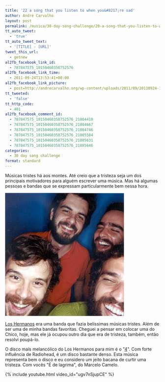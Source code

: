 ```yaml
---
title: '22 a song that you listen to when you&#8217;re sad'
author: André Carvalho
layout: post
permalink: /musica/30-day-song-challenge/20-a-song-that-you-listen-to-when-youre-sad/
tt_auto_tweet:
  - 'true'
tt_auto_tweet_text:
  - '[TITLE] - [URL]'
tweet_this_url:
  - getnew
al2fb_facebook_link_id:
  - 787847575_10150460358752576
al2fb_facebook_link_time:
  - 2011-09-24T13:53:41+00:00
al2fb_facebook_link_picture:
  - post=http://andrecarvalho.org/wp-content/uploads/2011/09/20110924-105138.jpg
tt_tweeted:
  - 'false'
tt_http_code:
  - 401
al2fb_facebook_comment_id:
  - 787847575_10150460358752576_21804410
  - 787847575_10150460358752576_21804667
  - 787847575_10150460358752576_21804746
  - 787847575_10150460358752576_21805584
  - 787847575_10150460358752576_21805631
  - 787847575_10150460358752576_21805646
categories:
  - 30 day song challenge
format: standard
---
```


Músicas tristes há aos montes. Até creio que a tristeza seja um dos principais motivadores para alguém escrever uma música. Mas há algumas pessoas e bandas que se expressam particularmente bem nessa hora.

![20110924-105138.jpg](/wp-content/uploads/2011/09/20110924-105138.jpg)

[Los Hermanos](http://pt.wikipedia.org/wiki/Los_Hermanos) era uma banda que fazia belíssimas músicas tristes. Além de ser uma de minha bandas favoritas. Cheguei a pensar em colocar uma do Chico, hoje, mas ele já ocupou outro dia que era de tristeza, também, então resolvi poupá-lo.

O disco mais melancólico do Los Hermanos para mim é o "[4](http://pt.wikipedia.org/wiki/4_(álbum))". Com forte influência de Radiohead, é um disco bastante denso. Esta música representa bem o disco e eu considero um jeito bacana de curtir uma tristeza. Com vocês "É de lagrima", do Marcelo Camelo.

{% include youtube.html video_id="ugv7nSjupCE" %}

